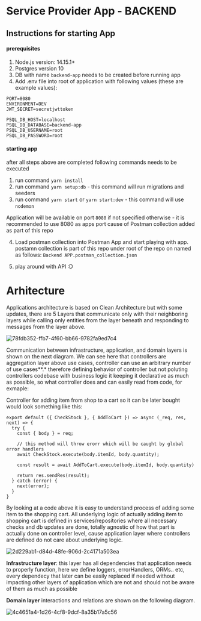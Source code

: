 # Service Provider App - BACKEND


## Instructions for starting App

#### prerequisites
1. Node.js version: 14.15.1+
2. Postgres version 10
3. DB with name `backend-app` needs to be created before running app
4. Add .env file into root of application with following values (these are example values):

```
PORT=8080
ENVIRONMENT=DEV
JWT_SECRET=secretjwttoken

PSQL_DB_HOST=localhost
PSQL_DB_DATABASE=backend-app
PSQL_DB_USERNAME=root
PSQL_DB_PASSWORD=root
```

#### starting app
after all steps above are completed following commands needs to be executed
1. run command `yarn install`
2. run command `yarn setup:db` - this command will run migrations and seeders
3. run command `yarn start` or `yarn start:dev` - this command will use `nodemon`

Application will be available on port `8080` if not specified otherwise - it is recommended to use 8080 as apps port cause of Postman collection added as part of this repo

4. Load postman collection into Postman App and start playing with app. postamn collection is part of this repo under root of the repo on named as follows: `Backend APP.postman_collection.json`

5. play around with API :D


# Arhitecture
Applications architecture is based on Clean Architecture but with some updates, there are 5 Layers that communicate only with their neighboring layers while calling only entities from the layer beneath and responding to messages from the layer above.

![78fdb352-ffb7-4f60-bb66-9782fa9ed7c4](https://user-images.githubusercontent.com/11150288/121835644-17d58600-ccd2-11eb-8cb9-dabb8a3895d9.png)

Communication between infrastructure, application, and domain layers is shown on the next diagram. We can see here that controllers are aggregation layer above use cases, controller can use an arbitrary number of use cases**.* therefore defining behavior of controller but not poluting controllers codebase with business logic it keeping it declarative as much as possible, so what controller does and can easily read from code, for exmaple:

Controller for adding item from shop to a cart so it can be later bought would look something like this:

```
export default ({ CheckStock }, { AddToCart }) => async (_req, res, next) => {
  try {
    const { body } = req;
    
    // this method will throw erorr which will be caught by global error handlers
    await CheckStock.execute(body.itemId, body.quantity);

    const result = await AddToCart.execute(body.itemId, body.quantity)

    return res.sendRes(result);
  } catch (error) {
    next(error);
  }
}

```

By looking at a code above it is easy to understand process of adding some item to the shopping cart. All underlying logic of actually adding item to shopping cart is defined in services/repositories where all necessary checks and db updates are done, totally agnostic of how that part is actually done on controller level, cause application layer where controllers are defined do not care about underlying logic.


![2d229ab1-d84d-48fe-906d-2c4171a503ea](https://user-images.githubusercontent.com/11150288/121836766-6be16a00-ccd4-11eb-8dca-97c12d9fd4f3.png)

**Infrastructure layer**: this layer has all dependencies that application needs to properly function, here we define loggers, errorHandlers, ORMs.. etc, every dependecy that later can be easily replaced if needed without impacting other layers of application which are not and should not be aware of them as much as possible

**Domain layer** interactions and relations are shown on the following diagram.

![4c4651a4-1d26-4cf8-9dcf-8a35b17a5c56](https://user-images.githubusercontent.com/11150288/121836819-8582b180-ccd4-11eb-9dc1-718c804b6aa5.png)

